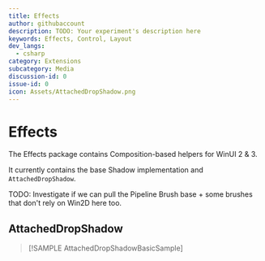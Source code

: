 ```yaml
---
title: Effects
author: githubaccount
description: TODO: Your experiment's description here
keywords: Effects, Control, Layout
dev_langs:
  - csharp
category: Extensions
subcategory: Media
discussion-id: 0
issue-id: 0
icon: Assets/AttachedDropShadow.png
---
```


# Effects

The Effects package contains Composition-based helpers for WinUI 2 & 3.

It currently contains the base Shadow implementation and `AttachedDropShadow`.

TODO: Investigate if we can pull the Pipeline Brush base + some brushes that don't rely on Win2D here too.

## AttachedDropShadow

> [!SAMPLE AttachedDropShadowBasicSample]
